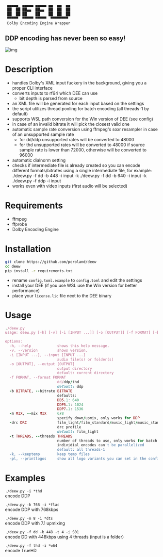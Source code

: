 ```sh
 ▄▄▄▄▄  ▄▄▄▄▄ ▄▄▄▄▄ ▄▄  ▄▄  ▄▄
 ██  ██ ██▄▄  ██▄▄  ██  ██  ██
 ██  ██ ██    ██    ██  ██  ██
 ▀▀▀▀▀  ▀▀▀▀▀ ▀▀▀▀▀  ▀▀▀▀▀▀▀▀
 Dolby Encoding Engine Wrapper
```
## DDP encoding has never been so easy!

![img](https://i.kek.sh/mrgafOj2SXs.gif)

# Description
- handles Dolby's XML input fuckery in the background, giving you a proper CLI interface
- converts inputs to rf64 which DEE can use
  - bit depth is parsed from source
- an XML file will be generated for each input based on the settings
- the script utilizes thread pooling for batch encoding (all threads-1 by default)
- supports WSL path conversion for the Win version of DEE (see config)
- in case of an invalid bitrate it will pick the closest valid one
- automatic sample rate conversion using ffmpeg's soxr resampler in case of an unsupported sample rate
  - for dd/ddp unsupported rates will be converted to 48000
  - for thd unsupported rates will be converted to 48000 if source sample rate is lower than 72000, otherwise will be converted to 96000
- automatic dialnorm setting
- checks if intermediate file is already created so you can encode different formats/bitrates using a single intermediate file, for example:
  ./deew.py -f dd -b 448 -i input -k
  ./deew.py -f dd -b 640 -i input -k
  ./deew.py -f ddp -i input
- works even with video inputs (first audio will be selected)

# Requirements
- ffmpeg
- ffprobe
- Dolby Encoding Engine

# Installation
```sh
git clone https://github.com/pcroland/deew
cd deew
pip install -r requirements.txt
```
* rename `config.toml.example` to `config.toml` and edit the settings
* install your DEE (if you use WSL use the Win version for better performance)
* place your `license.lic` file next to the DEE binary

# Usage
```ruby
./deew.py
usage: deew.py [-h] [-v] [-i [INPUT ...]] [-o [OUTPUT]] [-f FORMAT] [-b BITRATE] [-m MIX] [-drc DRC] [-t THREADS] [-k] [-pl]

options:
  -h, --help            shows this help message.
  -v, --version         shows version.
  -i [INPUT ...], --input [INPUT ...]
                        audio file(s) or folder(s)
  -o [OUTPUT], --output [OUTPUT]
                        output directory
                        default: current directory
  -f FORMAT, --format FORMAT
                        dd/ddp/thd
                        default: ddp
  -b BITRATE, --bitrate BITRATE
                        defaults:
                        DD5.1: 640
                        DDP5.1: 1024
                        DDP7.1: 1536
  -m MIX, --mix MIX     6/8
                        specify down/upmix, only works for DDP
  -drc DRC              film_light/film_standard/music_light/music_standard/speech
                        drc profile
                        default: film_light
  -t THREADS, --threads THREADS
                        number of threads to use, only works for batch encoding,
                        individial encodes can't be parallelized
                        default: all threads-1
  -k, --keeptemp        keep temp files
  -pl, --printlogos     show all logo variants you can set in the config
```
# Examples
`./deew.py -i *thd`\
encode DDP

`./deew.py -b 768 -i *flac`\
encode DDP with 768kbps

`./deew.py -m 8 -i *dts`\
encode DDP with 7.1 upmixing

`./deew.py -f dd -b 448 -t 4 -i S01`\
encode DD with 448kbps using 4 threads (input is a folder)

`./deew.py -f thd -i *w64`\
encode TrueHD
